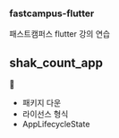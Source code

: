### fastcampus-flutter
패스트캠퍼스 flutter 강의 연습


## shak_count_app

- 패키지 다운
- 라이선스 형식
- AppLifecycleState
